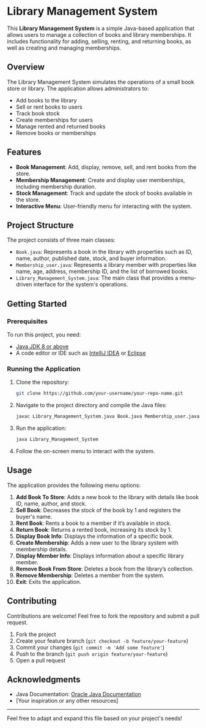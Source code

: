 # Library Management System

This **Library Management System** is a simple Java-based application that allows users to manage a collection of books and library memberships. It includes functionality for adding, selling, renting, and returning books, as well as creating and managing memberships.

## Overview

The Library Management System simulates the operations of a small book store or library. The application allows administrators to:

- Add books to the library
- Sell or rent books to users
- Track book stock
- Create memberships for users
- Manage rented and returned books
- Remove books or memberships

## Features

- **Book Management**: Add, display, remove, sell, and rent books from the store.
- **Membership Management**: Create and display user memberships, including membership duration.
- **Stock Management**: Track and update the stock of books available in the store.
- **Interactive Menu**: User-friendly menu for interacting with the system.

## Project Structure

The project consists of three main classes:

- `Book.java`: Represents a book in the library with properties such as ID, name, author, published date, stock, and buyer information.
- `Membership_user.java`: Represents a library member with properties like name, age, address, membership ID, and the list of borrowed books.
- `Library_Management_System.java`: The main class that provides a menu-driven interface for the system's operations.

## Getting Started

### Prerequisites

To run this project, you need:

- [Java JDK 8 or above](https://www.oracle.com/java/technologies/javase-jdk8-downloads.html)
- A code editor or IDE such as [IntelliJ IDEA](https://www.jetbrains.com/idea/) or [Eclipse](https://www.eclipse.org/)

### Running the Application

1. Clone the repository:
    ```bash
    git clone https://github.com/your-username/your-repo-name.git
    ```

2. Navigate to the project directory and compile the Java files:
    ```bash
    javac Library_Management_System.java Book.java Membership_user.java
    ```

3. Run the application:
    ```bash
    java Library_Management_System
    ```

4. Follow the on-screen menu to interact with the system.

## Usage

The application provides the following menu options:

1. **Add Book To Store**: Adds a new book to the library with details like book ID, name, author, and stock.
2. **Sell Book**: Decreases the stock of the book by 1 and registers the buyer's name.
3. **Rent Book**: Rents a book to a member if it’s available in stock.
4. **Return Book**: Returns a rented book, increasing its stock by 1.
5. **Display Book Info**: Displays the information of a specific book.
6. **Create Membership**: Adds a new user to the library system with membership details.
7. **Display Member Info**: Displays information about a specific library member.
8. **Remove Book From Store**: Deletes a book from the library’s collection.
9. **Remove Membership**: Deletes a member from the system.
10. **Exit**: Exits the application.

## Contributing

Contributions are welcome! Feel free to fork the repository and submit a pull request.

1. Fork the project
2. Create your feature branch (`git checkout -b feature/your-feature`)
3. Commit your changes (`git commit -m 'Add some feature'`)
4. Push to the branch (`git push origin feature/your-feature`)
5. Open a pull request

## Acknowledgments

- Java Documentation: [Oracle Java Documentation](https://docs.oracle.com/en/java/)
- [Your inspiration or any other resources]

---

Feel free to adapt and expand this file based on your project's needs!

